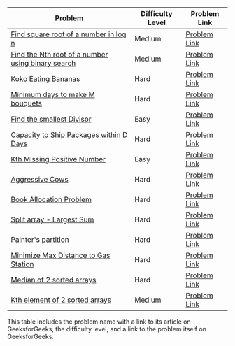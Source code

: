 

| Problem                                                   | Difficulty Level | Problem Link                                               |
|-----------------------------------------------------------|------------------|------------------------------------------------------------|
| [Find square root of a number in log n](https://www.geeksforgeeks.org/square-root-of-an-integer/) | Medium           | [Problem Link](https://practice.geeksforgeeks.org/problems/square-root-of-a-number/0)          |
| [Find the Nth root of a number using binary search](https://www.geeksforgeeks.org/n-th-root-number-using-logarithm/) | Medium           | [Problem Link](https://practice.geeksforgeeks.org/problems/nth-root-of-m/0)                     |
| [Koko Eating Bananas](https://www.geeksforgeeks.org/koko-eating-bananas/) | Hard             | [Problem Link](https://practice.geeksforgeeks.org/problems/koko-eating-bananas/1)               |
| [Minimum days to make M bouquets](https://www.geeksforgeeks.org/minimum-days-to-make-m-bouquets/) | Hard             | [Problem Link](https://practice.geeksforgeeks.org/problems/minimum-days-to-make-m-bouquets/1)   |
| [Find the smallest Divisor](https://www.geeksforgeeks.org/find-the-smallest-divisor-given-a-threshold/) | Easy             | [Problem Link](https://practice.geeksforgeeks.org/problems/smallest-divisor/1)                  |
| [Capacity to Ship Packages within D Days](https://www.geeksforgeeks.org/capacity-to-ship-packages-within-d-days/) | Hard             | [Problem Link](https://practice.geeksforgeeks.org/problems/capacity-to-ship-packages-within-d-days/1) |
| [Kth Missing Positive Number](https://www.geeksforgeeks.org/kth-missing-positive-number/) | Easy             | [Problem Link](https://practice.geeksforgeeks.org/problems/kth-missing-positive-number/1)       |
| [Aggressive Cows](https://www.geeksforgeeks.org/aggressive-cows-problem/) | Hard             | [Problem Link](https://practice.geeksforgeeks.org/problems/aggressive-cows/0)                   |
| [Book Allocation Problem](https://www.geeksforgeeks.org/allocate-minimum-number-pages/) | Hard             | [Problem Link](https://practice.geeksforgeeks.org/problems/allocate-minimum-number-of-pages/0)  |
| [Split array - Largest Sum](https://www.geeksforgeeks.org/split-array-largest-sum/) | Hard             | [Problem Link](https://practice.geeksforgeeks.org/problems/split-array-largest-sum/1)           |
| [Painter's partition](https://www.geeksforgeeks.org/painters-partition-problem/) | Hard             | [Problem Link](https://practice.geeksforgeeks.org/problems/the-painters-partition-problem/0)    |
| [Minimize Max Distance to Gas Station](https://www.geeksforgeeks.org/minimize-max-distance-to-gas-station/) | Hard             | [Problem Link](https://practice.geeksforgeeks.org/problems/minimize-max-distance-to-gas-station/1) |
| [Median of 2 sorted arrays](https://www.geeksforgeeks.org/median-of-two-sorted-arrays-of-different-sizes/) | Hard             | [Problem Link](https://practice.geeksforgeeks.org/problems/median-of-2-sorted-arrays-of-different-sizes/1) |
| [Kth element of 2 sorted arrays](https://www.geeksforgeeks.org/k-th-element-two-sorted-arrays/) | Medium           | [Problem Link](https://practice.geeksforgeeks.org/problems/k-th-element-of-two-sorted-arrays/0) |


This table includes the problem name with a link to its article on GeeksforGeeks, the difficulty level, and a link to the problem itself on GeeksforGeeks.